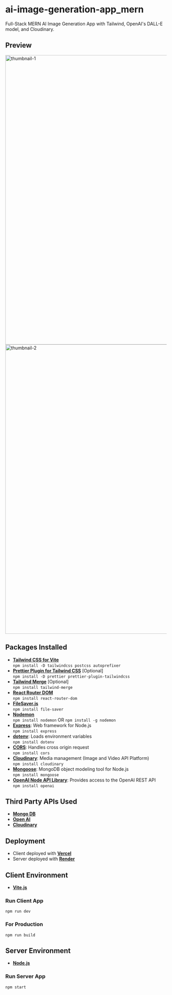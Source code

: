# ai-image-generation-app_mern

Full-Stack MERN AI Image Generation App with Tailwind, OpenAI's DALL-E model, and Cloudinary.

## Preview

<img width="900" alt="thumbnail-1" src="https://github.com/chihiroanihr/ai-image-generation-app_mern/assets/42660669/2bf1b1aa-e47e-46ad-9457-0dd7bcbc4a77">
<img width="900" alt="thumbnail-2" src="https://github.com/chihiroanihr/ai-image-generation-app_mern/assets/42660669/c5936793-2a9e-4bb6-b1da-483a7a40f723">

## Packages Installed

- [**Tailwind CSS for Vite**](https://tailwindcss.com/docs/guides/vite)</br>
  `npm install -D tailwindcss postcss autoprefixer`
- [**Prettier Plugin for Tailwind CSS**](https://github.com/tailwindlabs/prettier-plugin-tailwindcss) [Optional]</br>
  `npm install -D prettier prettier-plugin-tailwindcss`
- [**Tailwind Merge**](https://www.npmjs.com/package/tailwind-merge) [Optional]</br>
  `npm install tailwind-merge`
- [**React Router DOM**](https://www.npmjs.com/package/react-router-dom)</br>
  `npm install react-router-dom`
- [**FileSaver.js**](https://www.npmjs.com/package/file-saver)</br>
  `npm install file-saver`
- [**Nodemon**](https://www.npmjs.com/package/nodemon)</br>
  `npm install nodemon` OR `npm install -g nodemon`
- [**Express**](https://www.npmjs.com/package/express): Web framework for Node.js</br>
  `npm install express`
- [**dotenv**](https://www.npmjs.com/package/dotenv): Loads environment variables</br>
  `npm install dotenv`
- [**CORS**](https://www.npmjs.com/package/cors): Handles cross origin request</br>
  `npm install cors`
- [**Cloudinary**](https://www.npmjs.com/package/cloudinary): Media management (Image and Video API Platform)</br>
  `npm install cloudinary`
- [**Mongoose**](https://www.npmjs.com/package/mongoose): MongoDB object modeling tool for Node.js</br>
  `npm install mongoose`
- [**OpenAI Node API Library**](https://www.npmjs.com/package/openai): Provides access to the OpenAI REST API</br>
  `npm install openai`

## Third Party APIs Used

- [**Mongo DB**](https://cloud.mongodb.com/)
- [**Open AI**](https://platform.openai.com/)
- [**Cloudinary**](https://console.cloudinary.com/console)

## Deployment

- Client deployed with [**Vercel**](https://vercel.com/)
- Server deployed with [**Render**](https://render.com/)

## Client Environment

- [**Vite.js**](https://vitejs.dev/)

### Run Client App

`npm run dev`

### For Production

`npm run build`

## Server Environment

- [**Node.js**](https://nodejs.org)

### Run Server App

`npm start`
